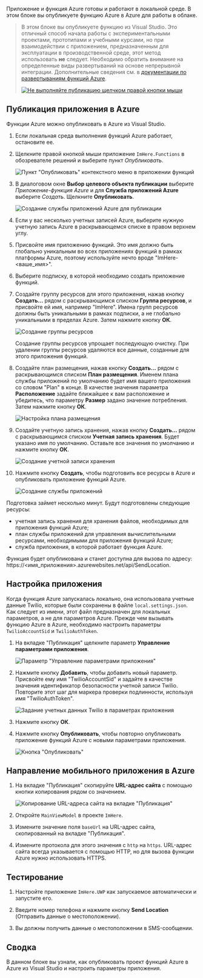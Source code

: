 Приложение и функция Azure готовы и работают в локальной среде. В этом блоке вы опубликуете функцию Azure в Azure для работы в облаке.

> В этом блоке вы опубликуете функцию из Visual Studio. Это отличный способ начала работы с экспериментальными проектами, прототипами и учебными курсами, но при взаимодействии с приложением, предназначенным для эксплуатации в производственной среде, этот метод использовать **не** следует. Необходимо обратить внимание на определенные виды развертываний на основе непрерывной интеграции. Дополнительные сведения см. в [документации по развертываниям функций Azure](https://docs.microsoft.com/azure/azure-functions/functions-continuous-deployment).
>
> [![Не выполняйте публикацию щелчком правой кнопки мыши](../media/8-friends-dont-let-friends-publish.png)](https://damianbrady.com.au/2018/02/01/friends-dont-let-friends-right-click-publish/)

## <a name="publishing-your-app-to-azure"></a>Публикация приложения в Azure

Функции Azure можно опубликовать в Azure из Visual Studio.

1. Если локальная среда выполнения функций Azure работает, остановите ее.

2. Щелкните правой кнопкой мыши приложение `ImHere.Functions` в обозревателе решений и выберите пункт *Опубликовать*.

    ![Пункт "Опубликовать" контекстного меню в приложении функций](../media/8-right-click-publish.png)

3. В диалоговом окне **Выбор целевого объекта публикации** выберите *Приложение-функция Azure* и для **Служба приложений Azure** выберите *Создать*. Щелкните **Опубликовать**.

    ![Создание службы приложений Azure для публикации](../media/8-pick-publish-target.png)

4. Если у вас несколько учетных записей Azure, выберите нужную учетную запись Azure в раскрывающемся списке в правом верхнем углу.

5. Присвойте имя приложению функций. Это имя должно быть глобально уникальным во всех приложениях функций в рамках платформы Azure, поэтому используйте нечто вроде "ImHere-\<ваше_имя\>".

6. Выберите подписку, в которой необходимо создать приложение функций.

7. Создайте группу ресурсов для этого приложения, нажав кнопку **Создать...** рядом с раскрывающимся списком **Группа ресурсов**, и присвойте ей имя, например "ImHere". Имена групп ресурсов должны быть уникальными в рамках подписки, а не глобально уникальными в пределах Azure. Затем нажмите кнопку **ОК**.

    ![Создание группы ресурсов](../media/8-create-new-resource-group.png)

   Создание группы ресурсов упрощает последующую очистку. При удалении группы ресурсов удаляются все данные, созданные для этого приложения функций.

8. Создайте план размещения, нажав кнопку **Создать...** рядом с раскрывающимся списком **План размещения**. Именем плана службы приложений по умолчанию будет имя вашего приложения со словом "Plan" в конце. В качестве значения параметра **Расположение** задайте ближайшее к вам расположение и убедитесь, что параметру **Размер** задано значение потребления. Затем нажмите кнопку **ОК**.

    ![Настройка плана размещения](../media/8-configure-hosting-plan.png)

9. Создайте учетную запись хранения, нажав кнопку **Создать...** рядом с раскрывающимся списком **Учетная запись хранения**. Будет указано имя по умолчанию. Оставьте все значения по умолчанию и нажмите кнопку **ОК**.

    ![Создание учетной записи хранения](../media/8-create-storage-account.png)

10. Нажмите кнопку **Создать**, чтобы подготовить все ресурсы в Azure и опубликовать приложение функций Azure.

    ![Создание службы приложений](../media/8-create-app-service.png)

Подготовка займет несколько минут. Будут подготовлены следующие ресурсы:

* учетная запись хранения для хранения файлов, необходимых для приложения функций Azure;
* план службы приложений для управления вычислительными ресурсами, необходимыми для приложения функций Azure;
* служба приложения, в которой работает функция Azure.

Функция будет опубликована и станет доступна для вызова по адресу: https://<имя_приложения>.azurewebsites.net/api/SendLocation.

## <a name="configuring-your-app"></a>Настройка приложения

Когда функция Azure запускалась локально, она использовала учетные данные Twilio, которые были сохранены в файле `local.settings.json`. Как следует из имени, этот файл предназначен для локальных параметров, а не для параметров Azure. Прежде чем вызывать функцию Azure в Azure, необходимо настроить параметры `TwilioAccountSid` и `TwilioAuthToken`.

1. На вкладке "Публикация" щелкните параметр **Управление параметрами приложения**.

    ![Параметр "Управление параметрами приложения"](../media/8-application-settings-option.png)

2. Нажмите кнопку **Добавить**, чтобы добавить новый параметр. Присвойте ему имя "TwilioAccountSid" и задайте в качестве значения идентификатор безопасности учетной записи Twilio. Повторите этот шаг для маркера проверки подлинности, используя имя "TwilioAuthToken".

    ![Задание учетных данных Twilio в параметрах приложения](../media/8-set-creds-in-app-settings.png)

3. Нажмите кнопку **ОК**.

4. Нажмите кнопку **Опубликовать**, чтобы повторно опубликовать приложение функций Azure с новыми параметрами приложения.

    ![Кнопка "Опубликовать"](../media/8-publish-application-button.png)

## <a name="pointing-the-mobile-app-to-azure"></a>Направление мобильного приложения в Azure

1. На вкладке "Публикация" скопируйте **URL-адрес сайта** с помощью кнопки копирования рядом со значением.

    ![Копирование URL-адреса сайта на вкладке "Публикация"](../media/8-copy-site-url.png)

2. Откройте `MainViewModel` в проекте `ImHere`.

3. Измените значение поля `baseUrl` на URL-адрес сайта, скопированный на вкладке "Публикация".

4. Измените протокола для этого значения с `http` на `https`. URL-адрес сайта всегда указывается с помощью HTTP, но для вызова функции Azure нужно использовать HTTPS.

## <a name="test-it-out"></a>Тестирование

1. Настройте приложение `ImHere.UWP` как запускаемое автоматически и запустите его.

2. Введите номер телефона и нажмите кнопку **Send Location** (Отправить данные о местоположении).

3. Вы должны получить данные о местоположении в SMS-сообщении.

## <a name="summary"></a>Сводка

В данном блоке вы узнали, как опубликовать проект функций Azure в Azure из Visual Studio и настроить параметры приложения.